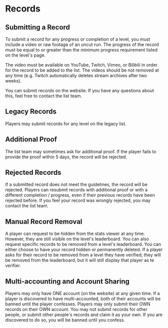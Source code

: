  # Records
 
## Submitting a Record
To submit a record for any progress or completion of a level, you must include a video or raw footage of an uncut run. The progress of the record must be equal to or greater than the minimum progress requirement listed on the level's page.

The video must be available on YouTube, Twitch, Vimeo, or Bilibili in order for the record to be added to the list. The videos should be not removed at any time (e.g. Twitch automatically deletes stream archives after two weeks).

You can submit records on the website. If you have any questions about this, feel free to contact the list team.

## Legacy Records
Players may submit records for any level on the legacy list.

## Additional Proof
The list team may sometimes ask for additional proof. If the player fails to provide the proof within 5 days, the record will be rejected. 

## Rejected Records
If a submitted record does not meet the guidelines, the record will be rejected.
Players can resubmit records with additional proof or with a different completion / progress, even if their previous records have been rejected before. If you feel your record was wrongly rejected, you may contact the list team.

## Manual Record Removal
A player can request to be hidden from the stats viewer at any time. However, they are still visible on the level's leaderboard. You can also request specific records to be removed from a level's leaderboard. You can either choose to have your record hidden or permanently deleted. If a player asks for their record to be removed from a level they have verified, they will be removed from the leaderboard, but it will still display that player as te verifier.

## Multi-accounting and Account Sharing
Players may only have ONE account (on the website) at any given time. If a player is discovered to have multi-accounted, both of their accounts will be banned until the player confesses. Players may only submit their OWN records on their OWN account. You may not submit records for other people, or submit other people's records and claim it as your own. If you are discovered to do so, you will be banned until you confess.